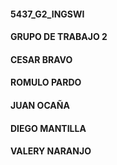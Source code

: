 #### 5437_G2_INGSWI
#### GRUPO DE TRABAJO 2
#### CESAR BRAVO
#### ROMULO PARDO
#### JUAN OCAÑA
#### DIEGO MANTILLA
#### VALERY NARANJO
